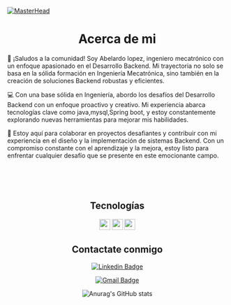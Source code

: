 [![MasterHead](https://i.pinimg.com/originals/77/ca/a3/77caa32884d735d439ade45ba37feaf2.gif)]([https://arjuncvinod.github.io](https://github.com/ABEL-pixel-cloud/ABEL-pixel-cloud/edit/main/README.md))
<h1 align=center > Acerca de mi </h1>
<p>
  👋 ¡Saludos a la comunidad! Soy Abelardo lopez, ingeniero mecatrónico con un enfoque apasionado en el Desarrollo Backend. Mi trayectoria no solo se basa en la sólida formación en Ingeniería Mecatrónica, sino también en la creación de soluciones Backend robustas y eficientes.

💻 Con una base sólida en Ingeniería, abordo los desafíos del Desarrollo Backend con un enfoque proactivo y creativo. Mi experiencia abarca tecnologías clave como java,mysql,Spring boot, y estoy constantemente explorando nuevas herramientas para mejorar mis habilidades.

🚀 Estoy aquí para colaborar en proyectos desafiantes y contribuir con mi experiencia en el diseño y la implementación de sistemas Backend. Con un compromiso constante con el aprendizaje y la mejora, estoy listo para enfrentar cualquier desafío que se presente en este emocionante campo.
</p>


  <br>
  <br>
  <br>
 <h2 align=center>Tecnologías</h2>                                           
<p align=center>
<img src="https://img.shields.io/badge/Java-ED8B00?style=for-the-badge&logo=java&logoColor=white" height="25">
  
<img src="https://img.shields.io/badge/Spring-6DB33F?style=for-the-badge&logo=spring&logoColor=white" height="25">

<img src="https://img.shields.io/badge/MySQL-005C84?style=for-the-badge&logo=mysql&logoColor=white" height="25">
</p>

 <h2 align=center >Contactate conmigo  </h2> 
 <di align=center>

[![Linkedin Badge](https://img.shields.io/badge/-Abelardo_lopez-blue?style=flat-square&logo=Linkedin&logoColor=white&link=https://www.linkedin.com/in/abelardo-josé-lopez-payares-a0315429a)](https://www.linkedin.com/in/abelardo-josé-lopez-payares-a0315429a) 

  
[![Gmail Badge](https://img.shields.io/badge/-lAbelardo477@gmail.com-c14438?style=flat-square&logo=Gmail&logoColor=white&link=mailto:labelardo477@gmail.com)](mailto:labelardo477@gmail.com) 
 </di>




<div  align=center>

  ![Anurag's GitHub stats](https://github-readme-stats.vercel.app/api?username=ABEL-pixel-cloud&show_icons=true&theme=dark)
  
</div>







